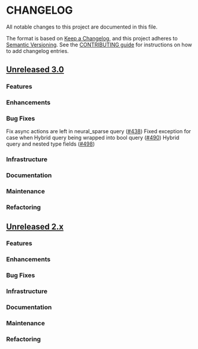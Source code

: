 # CHANGELOG
All notable changes to this project are documented in this file.

The format is based on [Keep a Changelog](https://keepachangelog.com/en/1.0.0/), and this project adheres to [Semantic Versioning](https://semver.org/spec/v2.0.0.html). See the [CONTRIBUTING guide](./CONTRIBUTING.md#Changelog) for instructions on how to add changelog entries.

## [Unreleased 3.0](https://github.com/opensearch-project/neural-search/compare/2.x...HEAD)
### Features
### Enhancements
### Bug Fixes
Fix async actions are left in neural_sparse query ([#438](https://github.com/opensearch-project/neural-search/pull/438))
Fixed exception for case when Hybrid query being wrapped into bool query ([#490](https://github.com/opensearch-project/neural-search/pull/490))
Hybrid query and nested type fields ([#498](https://github.com/opensearch-project/neural-search/pull/498))
### Infrastructure
### Documentation
### Maintenance
### Refactoring

## [Unreleased 2.x](https://github.com/opensearch-project/neural-search/compare/2.11...2.x)
### Features
### Enhancements
### Bug Fixes
### Infrastructure
### Documentation
### Maintenance
### Refactoring
